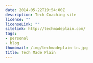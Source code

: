 ```yaml
---
date: 2014-05-22T19:54:00Z
description: Tech Coaching site
license: ""
licenseLink: ""
sitelink: http://techmadeplain.com/
tags:
- personal
- blog
thumbnail: /img/techmadeplain-tn.jpg
title: Tech Made Plain
---
```


